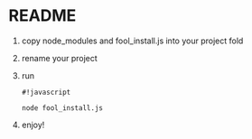 # README #

1. copy node_modules and fool_install.js into your project fold

2. rename your project

3. run 

    ```
    #!javascript

    node fool_install.js
    ```

4. enjoy!